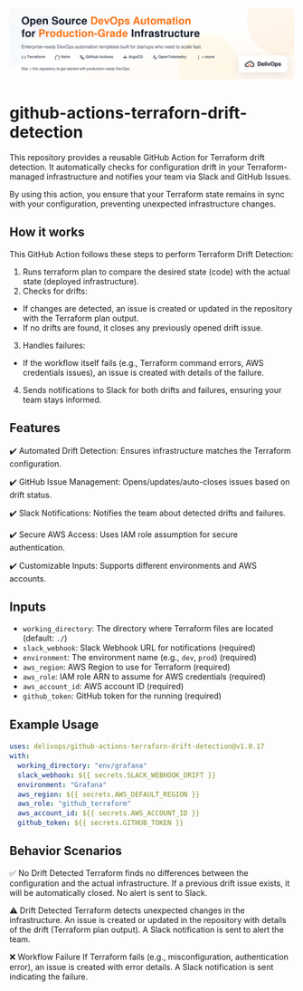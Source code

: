 [![DelivOps banner](https://raw.githubusercontent.com/delivops/.github/main/images/banner.png?raw=true)](https://delivops.com)

# github-actions-terraforn-drift-detection

This repository provides a reusable GitHub Action for Terraform drift detection. It automatically checks for configuration drift in your Terraform-managed infrastructure and notifies your team via Slack and GitHub Issues.

By using this action, you ensure that your Terraform state remains in sync with your configuration, preventing unexpected infrastructure changes.

## How it works

This GitHub Action follows these steps to perform Terraform Drift Detection:

1. Runs terraform plan to compare the desired state (code) with the actual state (deployed infrastructure).
2. Checks for drifts:

- If changes are detected, an issue is created or updated in the repository with the Terraform plan output.
- If no drifts are found, it closes any previously opened drift issue.

3. Handles failures:

- If the workflow itself fails (e.g., Terraform command errors, AWS credentials issues), an issue is created with details of the failure.

4. Sends notifications to Slack for both drifts and failures, ensuring your team stays informed.

## Features

✔️ Automated Drift Detection: Ensures infrastructure matches the Terraform configuration.

✔️ GitHub Issue Management: Opens/updates/auto-closes issues based on drift status.

✔️ Slack Notifications: Notifies the team about detected drifts and failures.

✔️ Secure AWS Access: Uses IAM role assumption for secure authentication.

✔️ Customizable Inputs: Supports different environments and AWS accounts.

## Inputs

- `working_directory`: The directory where Terraform files are located (default: `./`)
- `slack_webhook`: Slack Webhook URL for notifications (required)
- `environment`: The environment name (e.g., `dev`, `prod`) (required)
- `aws_region`: AWS Region to use for Terraform (required)
- `aws_role`: IAM role ARN to assume for AWS credentials (required)
- `aws_account_id`: AWS account ID (required)
- `github_token`: GitHub token for the running (required)

## Example Usage

```yaml
uses: delivops/github-actions-terraforn-drift-detection@v1.0.17
with:
  working_directory: "env/grafana"
  slack_webhook: ${{ secrets.SLACK_WEBHOOK_DRIFT }}
  environment: "Grafana"
  aws_region: ${{ secrets.AWS_DEFAULT_REGION }}
  aws_role: "github_terraform"
  aws_account_id: ${{ secrets.AWS_ACCOUNT_ID }}
  github_token: ${{ secrets.GITHUB_TOKEN }}
```

## Behavior Scenarios

✅ No Drift Detected
Terraform finds no differences between the configuration and the actual infrastructure.
If a previous drift issue exists, it will be automatically closed.
No alert is sent to Slack.

⚠️ Drift Detected
Terraform detects unexpected changes in the infrastructure.
An issue is created or updated in the repository with details of the drift (Terraform plan output).
A Slack notification is sent to alert the team.

❌ Workflow Failure
If Terraform fails (e.g., misconfiguration, authentication error), an issue is created with error details.
A Slack notification is sent indicating the failure.
